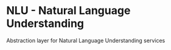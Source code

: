 # NLU - Natural Language Understanding
Abstraction layer for Natural Language Understanding services
